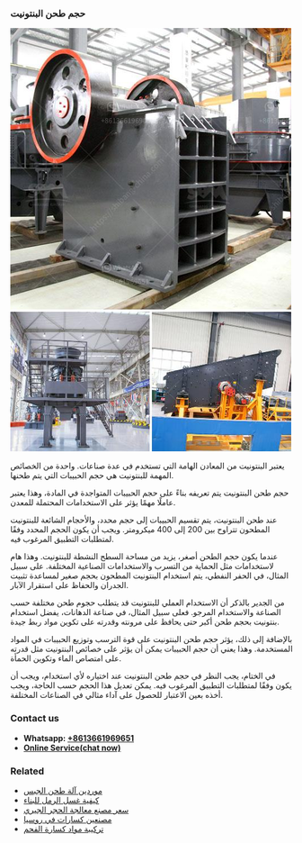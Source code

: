 <h3>حجم طحن البنتونيت</h3><img src='1701850835.jpg' alt=''><p>يعتبر البنتونيت من المعادن الهامة التي تستخدم في عدة صناعات. واحدة من الخصائص المهمة للبنتونيت هي حجم الحبيبات التي يتم طحنها.</p><p>حجم طحن البنتونيت يتم تعريفه بناءً على حجم الحبيبات المتواجدة في المادة، وهذا يعتبر عاملًا مهمًا يؤثر على الاستخدامات المحتملة للمعدن.</p><p>عند طحن البنتونيت، يتم تقسيم الحبيبات إلى حجم محدد، والأحجام الشائعة للبنتونيت المطحون تتراوح بين 200 إلى 400 ميكرومتر. ويجب أن يكون الحجم المحدد وفقًا لمتطلبات التطبيق المرغوب فيه.</p><p>عندما يكون حجم الطحن أصغر، يزيد من مساحة السطح النشطة للبنتونيت. وهذا هام لاستخدامات مثل الحماية من التسرب والاستخدامات الصناعية المختلفة. على سبيل المثال، في الحفر النفطي، يتم استخدام البنتونيت المطحون بحجم صغير لمساعدة تثبيت الجدران والحفاظ على استقرار الآبار.</p><p>من الجدير بالذكر أن الاستخدام العملي للبنتونيت قد يتطلب حجوم طحن مختلفة حسب الصناعة والاستخدام المرجو. فعلى سبيل المثال، في صناعة الدهانات، يفضل استخدام بنتونيت بحجم طحن أكبر حتى يحافظ على مرونته وقدرته على تكوين مواد ربط جيدة.</p><p>بالإضافة إلى ذلك، يؤثر حجم طحن البنتونيت على قوة الترسب وتوزيع الحبيبات في المواد المستخدمة. وهذا يعني أن حجم الحبيبات يمكن أن يؤثر على خصائص البنتونيت مثل قدرته على امتصاص الماء وتكوين الحمأة.</p><p>في الختام، يجب النظر في حجم طحن البنتونيت عند اختياره لأي استخدام، ويجب أن يكون وفقًا لمتطلبات التطبيق المرغوب فيه. يمكن تعديل هذا الحجم حسب الحاجة، ويجب أخذه بعين الاعتبار للحصول على آداء مثالي في الصناعات المختلفة.</p><h3>Contact us</h3><ul><li><strong>Whatsapp:&nbsp;<a href="https://wa.me/8613661969651">+8613661969651</a></strong></li><li><a href="https://swt.shibang-china.com/?git&amp;zhl&amp;حجم طحن البنتونيت"><strong>Online Service(chat now)</strong></a></li></ul><h3>Related</h3><ul><li><a href='موردين آلة طحن الجبس.md'>موردين آلة طحن الجبس</a></li><li><a href='كيفية غسل الرمل للبناء.md'>كيفية غسل الرمل للبناء</a></li><li><a href='سعر مصنع معالجة الحجر الجيري.md'>سعر مصنع معالجة الحجر الجيري</a></li><li><a href='مصنعين كسارات في روسيا.md'>مصنعين كسارات في روسيا</a></li><li><a href='تركيبة مواد كسارة الفحم.md'>تركيبة مواد كسارة الفحم</a></li></ul>